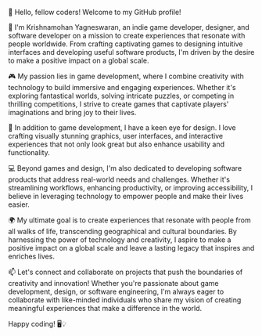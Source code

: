 👋 Hello, fellow coders! Welcome to my GitHub profile!

🚀 I'm Krishnamohan Yagneswaran, an indie game developer, designer, and software developer on a mission to create experiences that resonate with people worldwide. From crafting captivating games to designing intuitive interfaces and developing useful software products, I'm driven by the desire to make a positive impact on a global scale.

🎮 My passion lies in game development, where I combine creativity with technology to build immersive and engaging experiences. Whether it's exploring fantastical worlds, solving intricate puzzles, or competing in thrilling competitions, I strive to create games that captivate players' imaginations and bring joy to their lives.

🎨 In addition to game development, I have a keen eye for design. I love crafting visually stunning graphics, user interfaces, and interactive experiences that not only look great but also enhance usability and functionality.

💻 Beyond games and design, I'm also dedicated to developing software products that address real-world needs and challenges. Whether it's streamlining workflows, enhancing productivity, or improving accessibility, I believe in leveraging technology to empower people and make their lives easier.

🌍 My ultimate goal is to create experiences that resonate with people from all walks of life, transcending geographical and cultural boundaries. By harnessing the power of technology and creativity, I aspire to make a positive impact on a global scale and leave a lasting legacy that inspires and enriches lives.

📫 Let's connect and collaborate on projects that push the boundaries of creativity and innovation! Whether you're passionate about game development, design, or software engineering, I'm always eager to collaborate with like-minded individuals who share my vision of creating meaningful experiences that make a difference in the world.

Happy coding! 🖥️💡
